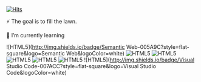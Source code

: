 [![Hits](https://hits.seeyoufarm.com/api/count/incr/badge.svg?url=https%3A%2F%2Fgithub.com%2F5eonhee%2Fhit-counter&count_bg=%23218BD7&title_bg=%239A9A9A&icon=bilibili.svg&icon_color=%23E7E7E7&title=hits&edge_flat=false)](https://hits.seeyoufarm.com)


⚡ The goal is to fill the lawn.

🌱 I’m currently learning

![HTML5](http://img.shields.io/badge/Semantic Web-005A9C?style=flat-square&logo=Semantic Web&logoColor=white)
![HTML5](http://img.shields.io/badge/HTML5-E34F26?style=flat-square&logo=HTML5&logoColor=white)
![HTML5](http://img.shields.io/badge/CSS3-1572B6?style=flat-square&logo=CSS3&logoColor=white)
![HTML5](http://img.shields.io/badge/Sass-CC6699?style=flat-square&logo=Sass&logoColor=white)
![HTML5](http://img.shields.io/badge/JavaScript-F7DF1E?style=flat-square&logo=JavaScript&logoColor=white)
![HTML5](http://img.shields.io/badge/GitHub-181717?style=flat-square&logo=GitHub&logoColor=white)
![HTML5](http://img.shields.io/badge/Visual Studio Code-007ACC?style=flat-square&logo=Visual Studio Code&logoColor=white)
